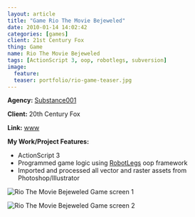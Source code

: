 ```yaml
---
layout: article
title: "Game Rio The Movie Bejeweled"
date: 2010-01-14 14:02:42
categories: [games]
client: 21st Century Fox
thing: Game
name: Rio The Movie Bejeweled
tags: [ActionScript 3, oop, robotlegs, subversion]
image:
  feature:
  teaser: portfolio/rio-game-teaser.jpg
---
```


**Agency:** [Substance001](http://www.substance001.com/)

**Client:** 20th Century Fox

**Link:** [www](http://www.wajerrr.com/portfolio/wp-content/rio_game/Rio_Bejewled.html)
    
**My Work/Project Features:**

- ActionScript 3
- Programmed game logic using [RobotLegs](http://www.wajerrr.com/portfolio/tag/robotlegs/) oop framework
- Imported and processed all vector and raster assets from Photoshop/Illustrator

![Rio The Movie Bejeweled Game screen 1]({{site.baseurl}}/images/portfolio/rio-game-1.jpg "Rio The Movie Bejeweled Game screen 1")

![Rio The Movie Bejeweled Game screen 2]({{site.baseurl}}/images/portfolio/rio-game-2.jpg "Rio The Movie Bejeweled Game screen 2")
